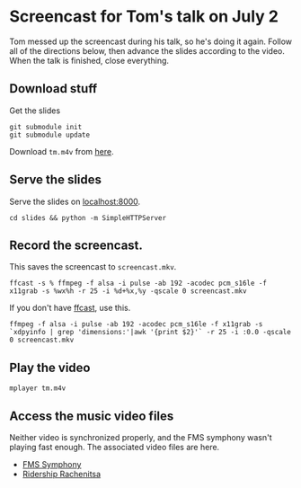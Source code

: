 Screencast for Tom's talk on July 2
====
Tom messed up the screencast during his talk, so he's doing it again.
Follow all of the directions below, then advance the slides according to
the video. When the talk is finished, close everything.

## Download stuff
Get the slides

    git submodule init
    git submodule update

Download `tm.m4v` from [here](https://docs.google.com/a/zipfianacademy.com/file/d/0B1gdiR_qp6zobzZRMUZjdldjVk0/edit?usp=drive_web).

## Serve the slides
Serve the slides on [localhost:8000](http://localhost:8000).

    cd slides && python -m SimpleHTTPServer

## Record the screencast.
This saves the screencast to `screencast.mkv`.

    ffcast -s % ffmpeg -f alsa -i pulse -ab 192 -acodec pcm_s16le -f x11grab -s %wx%h -r 25 -i %d+%x,%y -qscale 0 screencast.mkv

If you don't have [ffcast](https://bbs.archlinux.org/viewtopic.php?id=127570), use this.

    ffmpeg -f alsa -i pulse -ab 192 -acodec pcm_s16le -f x11grab -s `xdpyinfo | grep 'dimensions:'|awk '{print $2}'` -r 25 -i :0.0 -qscale 0 screencast.mkv

## Play the video

    mplayer tm.m4v

## Access the music video files
Neither video is synchronized properly, and
the FMS symphony wasn't playing fast enough.
The associated video files are here.

* [FMS Symphony](fms-symphony.webm)
* [Ridership Rachenitsa](transit.webm)
